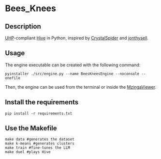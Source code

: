 # Bees_Knees

## Description
[UHP](https://github.com/jonthysell/Mzinga/wiki/UniversalHiveProtocol)-compliant [Hive](https://en.wikipedia.org/wiki/Hive_(game)) in Python, inspired by [CrystalSpider](https://github.com/Crystal-Spider/hivemind) and [jonthysell](https://github.com/jonthysell/Mzinga/tree/main).

## Usage
The engine executable can be created with the following command:
```
pyinstaller ./src/engine.py --name BeesKneesEngine --noconsole --onefile
```

Then, the engine can be used from the terminal or inside the [MzingaViewer](https://github.com/jonthysell/Mzinga/releases/tag/v0.15.1).

## Install the requirements
```
pip install -r requirements.txt
```

##  Use the Makefile
```
make data #generates the dataset
make k-means #generates clusters
make train #fine-tunes the LLM
make duel #plays Hive
```
